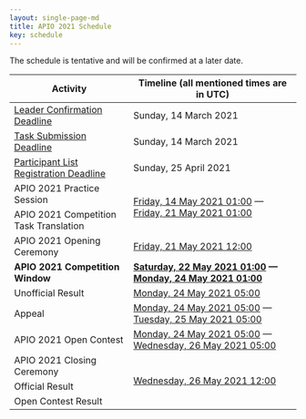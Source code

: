 ```yaml
---
layout: single-page-md
title: APIO 2021 Schedule
key: schedule
---
```


The schedule is tentative and will be confirmed at a later date.

<table>
  <thead>
    <tr>
      <th>Activity</th>
      <th>Timeline (all mentioned times are in UTC)</th>
    </tr>
  </thead>
  <tbody>
    <tr>
      <td><a href="registration">Leader Confirmation Deadline</a></td>
      <td>Sunday, 14 March 2021</td>
    </tr>
    <tr>
      <td><a href="call-for-tasks">Task Submission Deadline</a></td>
      <td>Sunday, 14 March 2021</td>
    </tr>
    <tr>
      <td><a href="registration">Participant List Registration Deadline</a></td>
      <td>Sunday, 25 April 2021</td>
    </tr>
    <tr>
      <td>APIO 2021 Practice Session</td>
      <td rowspan="2"><a href="https://www.timeanddate.com/worldclock/fixedtime.html?iso=20210514T01&p1=1440">Friday, 14 May 2021 01:00</a>
      — <a href="https://www.timeanddate.com/worldclock/fixedtime.html?iso=20210521T01&p1=1440">Friday, 21 May 2021 01:00</a></td>
    </tr>
    <tr>
      <td>APIO 2021 Competition Task Translation</td>
    </tr>
    <tr>
      <td>APIO 2021 Opening Ceremony</td>
      <td><a href="https://www.timeanddate.com/worldclock/fixedtime.html?iso=20210521T12&p1=1440">Friday, 21 May 2021 12:00</a></td>
    </tr>
    <tr>
      <td><b>APIO 2021 Competition Window</b></td>
      <td><b><a href="https://www.timeanddate.com/worldclock/fixedtime.html?msg=Asia-Pacific+Informatics+Olympiad&iso=20210522T01&p1=1440">Saturday, 22 May 2021 01:00</a>
      — <a href="https://www.timeanddate.com/worldclock/fixedtime.html?iso=20210524T01&p1=1440">Monday, 24 May 2021 01:00</a></b></td>
    </tr>
    <tr>
      <td>Unofficial Result</td>
      <td><a href="https://www.timeanddate.com/worldclock/fixedtime.html?iso=20210524T05&p1=1440">Monday, 24 May 2021 05:00</a></td>
    </tr>
    <tr>
      <td>Appeal</td>
      <td><a href="https://www.timeanddate.com/worldclock/fixedtime.html?iso=20210524T05&p1=1440">Monday, 24 May 2021 05:00</a> — <a href="https://www.timeanddate.com/worldclock/fixedtime.html?iso=20210525T05&p1=1440">Tuesday, 25 May 2021 05:00</a></td>
    </tr>
    <tr>
      <td>APIO 2021 Open Contest</td>
      <td><a href="https://www.timeanddate.com/worldclock/fixedtime.html?iso=20210524T05&p1=1440">Monday, 24 May 2021 05:00</a> — <a href="https://www.timeanddate.com/worldclock/fixedtime.html?iso=20210526T05&p1=1440">Wednesday, 26 May 2021 05:00</a></td>
    </tr>
    <tr>
      <td>APIO 2021 Closing Ceremony</td>
      <td rowspan="3"><a href="https://www.timeanddate.com/worldclock/fixedtime.html?iso=20210526T12&p1=1440">Wednesday, 26 May 2021 12:00</a></td>
    </tr>
    <tr>
      <td>Official Result</td>
    </tr>
    <tr>
      <td>Open Contest Result</td>
    </tr>
  </tbody>
</table>
